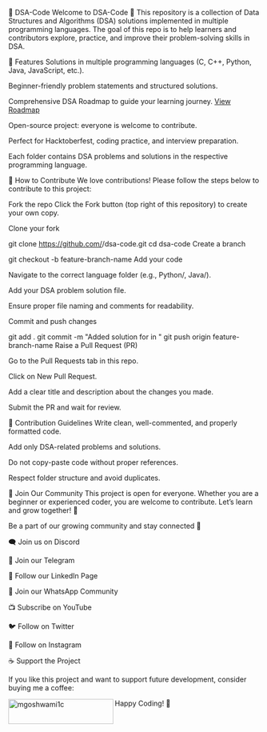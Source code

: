 

📘 DSA-Code
Welcome to DSA-Code 🎉
This repository is a collection of Data Structures and Algorithms (DSA) solutions implemented in multiple programming languages.
The goal of this repo is to help learners and contributors explore, practice, and improve their problem-solving skills in DSA.

🚀 Features
Solutions in multiple programming languages (C, C++, Python, Java, JavaScript, etc.).

Beginner-friendly problem statements and structured solutions.

Comprehensive DSA Roadmap to guide your learning journey. [View Roadmap](./roadmap/DSA%20Road%20Map%20Basic%20to%20Advance.md)

Open-source project: everyone is welcome to contribute.

Perfect for Hacktoberfest, coding practice, and interview preparation.

Each folder contains DSA problems and solutions in the respective programming language.

🤝 How to Contribute
We love contributions! Please follow the steps below to contribute to this project:

Fork the repo
Click the Fork button (top right of this repository) to create your own copy.

Clone your fork

git clone https://github.com/<your-username>/dsa-code.git
cd dsa-code
Create a branch

git checkout -b feature-branch-name
Add your code

Navigate to the correct language folder (e.g., Python/, Java/).

Add your DSA problem solution file.

Ensure proper file naming and comments for readability.

Commit and push changes

git add .
git commit -m "Added solution for <problem-name> in <language>"
git push origin feature-branch-name
Raise a Pull Request (PR)

Go to the Pull Requests tab in this repo.

Click on New Pull Request.

Add a clear title and description about the changes you made.

Submit the PR and wait for review.

📝 Contribution Guidelines
Write clean, well-commented, and properly formatted code.

Add only DSA-related problems and solutions.

Do not copy-paste code without proper references.

Respect folder structure and avoid duplicates.

📢 Join Our Community
This project is open for everyone. Whether you are a beginner or experienced coder, you are welcome to contribute. Let’s learn and grow together! 🌱

Be a part of our growing community and stay connected 🚀

🗨️ Join us on Discord

📢 Join our Telegram

💼 Follow our LinkedIn Page

💬 Join our WhatsApp Community

📺 Subscribe on YouTube

🐦 Follow on Twitter

📸 Follow on Instagram

☕ Support the Project
<p>If you like this project and want to support future development, consider buying me a coffee:</p>
<a href="https://www.buymeacoffee.com/mgoshwami1c"> <img align="left" src="https://cdn.buymeacoffee.com/buttons/v2/default-yellow.png" height="50" width="210" alt="mgoshwami1c" ></a>



Happy Coding! 🚀
